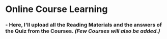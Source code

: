# **Online Course Learning**

### - Here, I'll upload all the Reading Materials and the answers of the Quiz from the Courses. *(Few Courses will also be added.)*
